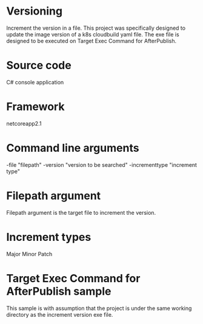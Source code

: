 # Versioning
Increment the version in a file. This project was specifically designed to update the image version of a k8s cloudbuild yaml file. The exe file is designed to be executed on Target Exec Command for AfterPublish.

# Source code
C# console application

# Framework
netcoreapp2.1

# Command line arguments
-file "filepath" -version "version to be searched" -incrementtype "increment type"

# Filepath argument
Filepath argument is the target file to increment the version.

# Increment types
Major
Minor
Patch

# Target Exec Command for AfterPublish sample
This sample is with assumption that the project is under the same working directory as the increment version exe file.
<Target Name="CustomActionsAfterPublish" AfterTargets="AfterPublish">
 <Exec WorkingDirectory="D:\SamplePath" Command="increment-version.exe -file SampleProject\cloudbuild.yaml -version project-service:live- -incrementtype patch"></Exec>
</Target>
